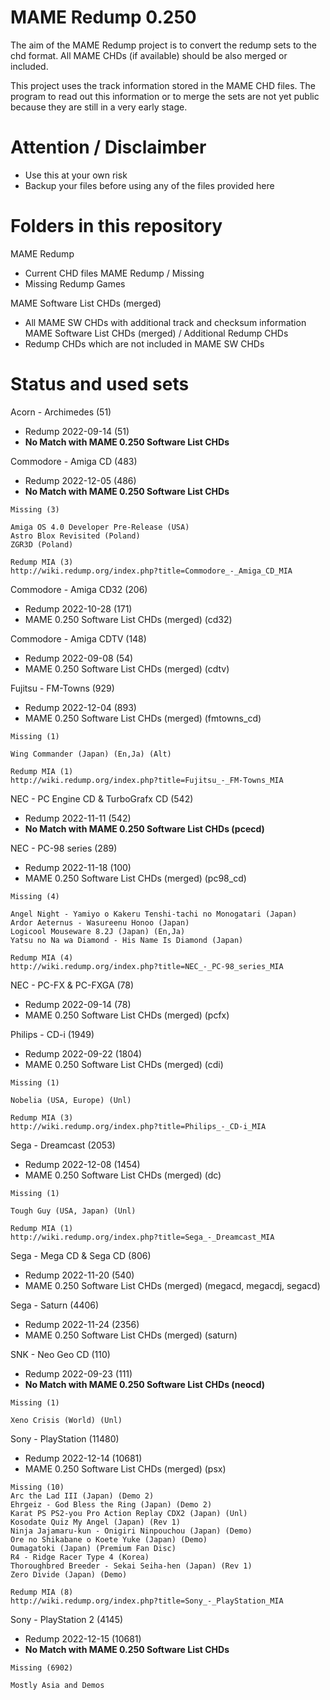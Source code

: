 # MAME Redump 0.250

The aim of the MAME Redump project is to convert the redump sets to the chd format. All MAME CHDs (if available) should be also merged or included.

This project uses the track information stored in the MAME CHD files.
The program to read out this information or to merge the sets are not yet public because they are still in a very early stage.

# Attention / Disclaimber

- Use this at your own risk
- Backup your files before using any of the files provided here

# Folders in this repository

MAME Redump
- Current CHD files
MAME Redump / Missing 
- Missing Redump Games

MAME Software List CHDs (merged)
- All MAME SW CHDs with additional track and checksum information
MAME Software List CHDs (merged) / Additional Redump CHDs
- Redump CHDs which are not included in MAME SW CHDs

# Status and used sets

Acorn - Archimedes (51)
- Redump 2022-09-14 (51)
- **No Match with MAME 0.250 Software List CHDs**

Commodore - Amiga CD (483)
- Redump 2022-12-05 (486)
- **No Match with MAME 0.250 Software List CHDs**

```
Missing (3)

Amiga OS 4.0 Developer Pre-Release (USA)
Astro Blox Revisited (Poland)
ZGR3D (Poland)

Redump MIA (3)
http://wiki.redump.org/index.php?title=Commodore_-_Amiga_CD_MIA
```

Commodore - Amiga CD32 (206)
- Redump 2022-10-28 (171)
- MAME 0.250 Software List CHDs (merged) (cd32)

Commodore - Amiga CDTV (148)
- Redump 2022-09-08 (54)
- MAME 0.250 Software List CHDs (merged) (cdtv)

Fujitsu - FM-Towns (929)
- Redump 2022-12-04 (893)
- MAME 0.250 Software List CHDs (merged) (fmtowns_cd)

```
Missing (1)

Wing Commander (Japan) (En,Ja) (Alt)

Redump MIA (1)
http://wiki.redump.org/index.php?title=Fujitsu_-_FM-Towns_MIA
```

NEC - PC Engine CD & TurboGrafx CD (542)
- Redump 2022-11-11 (542)
- **No Match with MAME 0.250 Software List CHDs (pcecd)**

NEC - PC-98 series (289)
- Redump 2022-11-18 (100)
- MAME 0.250 Software List CHDs (merged) (pc98_cd)

```
Missing (4)

Angel Night - Yamiyo o Kakeru Tenshi-tachi no Monogatari (Japan)
Ardor Aeternus - Wasureenu Honoo (Japan)
Logicool Mouseware 8.2J (Japan) (En,Ja)
Yatsu no Na wa Diamond - His Name Is Diamond (Japan)

Redump MIA (4)
http://wiki.redump.org/index.php?title=NEC_-_PC-98_series_MIA
```

NEC - PC-FX & PC-FXGA (78)
- Redump 2022-09-14 (78)
- MAME 0.250 Software List CHDs (merged) (pcfx)

Philips - CD-i (1949)
- Redump 2022-09-22 (1804)
- MAME 0.250 Software List CHDs (merged) (cdi)

```
Missing (1)

Nobelia (USA, Europe) (Unl)

Redump MIA (3)
http://wiki.redump.org/index.php?title=Philips_-_CD-i_MIA
```

Sega - Dreamcast (2053)
- Redump 2022-12-08 (1454)
- MAME 0.250 Software List CHDs (merged) (dc)

```
Missing (1)

Tough Guy (USA, Japan) (Unl)

Redump MIA (1)
http://wiki.redump.org/index.php?title=Sega_-_Dreamcast_MIA
```

Sega - Mega CD & Sega CD (806)
- Redump 2022-11-20 (540)
- MAME 0.250 Software List CHDs (merged) (megacd, megacdj, segacd)

Sega - Saturn (4406)
- Redump 2022-11-24 (2356)
- MAME 0.250 Software List CHDs (merged) (saturn)

SNK - Neo Geo CD (110)
- Redump 2022-09-23 (111)
- **No Match with MAME 0.250 Software List CHDs (neocd)**

```
Missing (1)

Xeno Crisis (World) (Unl)
```

Sony - PlayStation (11480)
- Redump 2022-12-14 (10681)
- MAME 0.250 Software List CHDs (merged) (psx)

```
Missing (10)
Arc the Lad III (Japan) (Demo 2)
Ehrgeiz - God Bless the Ring (Japan) (Demo 2)
Karat PS PS2-you Pro Action Replay CDX2 (Japan) (Unl)
Kosodate Quiz My Angel (Japan) (Rev 1)
Ninja Jajamaru-kun - Onigiri Ninpouchou (Japan) (Demo)
Ore no Shikabane o Koete Yuke (Japan) (Demo)
Oumagatoki (Japan) (Premium Fan Disc)
R4 - Ridge Racer Type 4 (Korea)
Thoroughbred Breeder - Sekai Seiha-hen (Japan) (Rev 1)
Zero Divide (Japan) (Demo)

Redump MIA (8)
http://wiki.redump.org/index.php?title=Sony_-_PlayStation_MIA
```

Sony - PlayStation 2 (4145)
- Redump 2022-12-15 (10681)
- **No Match with MAME 0.250 Software List CHDs**

```
Missing (6902)

Mostly Asia and Demos 
```